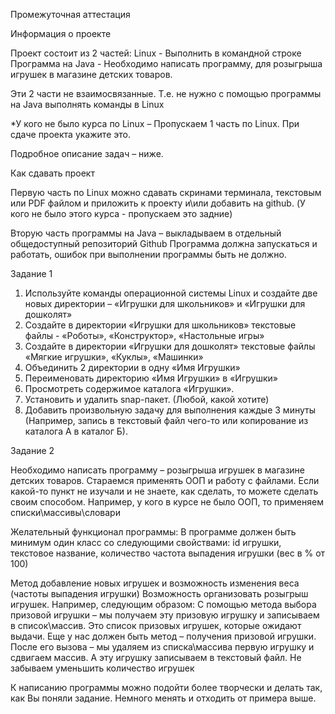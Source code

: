 Промежуточная аттестация

Информация о проекте

Проект состоит из 2 частей:
Linux - Выполнить в командной строке
Программа на Java - Необходимо написать программу, 
для розыгрыша игрушек в магазине детских товаров.

Эти 2 части не взаимосвязанные. Т.е. не нужно с 
помощью программы на Java выполнять команды в Linux

*У кого не было курса по Linux – Пропускаем 1 часть по Linux. 
При сдаче проекта укажите это.

Подробное описание задач – ниже.


Как сдавать проект

Первую часть по Linux можно сдавать скринами терминала, 
текстовым или PDF файлом и приложить к проекту и\или добавить на github.
(У кого не было этого курса - пропускаем это задние)

Вторую часть программы на Java – выкладываем в отдельный общедоступный репозиторий Github
Программа должна запускаться и работать, ошибок при выполнении программы быть не должно.


Задание 1

1)   Используйте команды операционной системы Linux и
     создайте две новых директории – «Игрушки для школьников»
     и «Игрушки для дошколят»
2)   Создайте в директории «Игрушки для школьников» текстовые
     файлы - «Роботы», «Конструктор», «Настольные игры»
3)    Создайте в директории «Игрушки для дошколят» 
     текстовые файлы «Мягкие игрушки», «Куклы», «Машинки»
4)   Объединить 2 директории в одну «Имя Игрушки»
5)   Переименовать директорию «Имя Игрушки» в «Игрушки»
6)   Просмотреть содержимое каталога «Игрушки».
7)   Установить и удалить snap-пакет. (Любой, какой хотите)
8)   Добавить произвольную задачу для выполнения каждые 3 минуты
     (Например, запись в текстовый файл чего-то или копирование из каталога А в каталог Б).



Задание 2

Необходимо написать программу – розыгрыша игрушек в магазине детских товаров.
Стараемся применять ООП и работу с файлами.
Если какой-то пункт не изучали и не знаете, как сделать,
то можете сделать своим способом. Например,
у кого в курсе не было ООП, то применяем списки\массивы\словари

Желательный функционал программы:
В программе должен быть минимум один класс со следующими свойствами:
id игрушки,
текстовое название,
количество
частота выпадения игрушки (вес в % от 100)

Метод добавление новых игрушек и возможность
изменения веса (частоты выпадения игрушки)
Возможность организовать розыгрыш игрушек.
Например, следующим образом:
С помощью метода выбора призовой игрушки – мы получаем
эту призовую игрушку и записываем в список\массив.
Это список призовых игрушек, которые ожидают выдачи.
Еще у нас должен быть метод – получения призовой игрушки.
После его вызова – мы удаляем из списка\массива первую игрушку
и сдвигаем массив. А эту игрушку записываем в текстовый файл.
Не забываем уменьшить количество игрушек

К написанию программы можно подойти более творчески и делать так,
как Вы поняли задание. Немного менять и отходить от примера выше.

